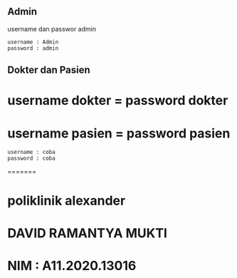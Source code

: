 ## Admin

username dan passwor admin
```
username : Admin
password : admin
```

## Dokter dan Pasien

# username dokter = password dokter
# username pasien = password pasien
```
username : coba
password : coba
```
=======
# poliklinik alexander

# DAVID RAMANTYA MUKTI 

# NIM : A11.2020.13016
